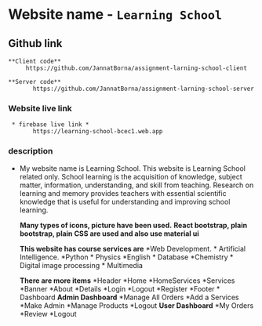 # Website name  - `Learning School`

## Github  link

    **Client code**
         https://github.com/JannatBorna/assignment-larning-school-client  

    **Server code** 
           https://github.com/JannatBorna/assignment-larning-school-server

### Website live link

     * firebase live link *
           https://learning-school-bcec1.web.app

### description

* My website name is Learning School. This website is Learning School related only. School learning is the acquisition of knowledge, subject matter, information, understanding, and skill from teaching. Research on learning and memory provides teachers with essential scientific knowledge that is useful for understanding and improving school learning.

  **Many types of icons, picture have been used.**
  **React bootstrap, plain bootstrap, plain CSS are used and also use material ui**

  **This website has course services are**
        *Web Development.
        * Artificial Intelligence.
        *Python
        * Physics
        *English
        * Database
        *Chemistry
        * Digital image processing
        * Multimedia

  **There are more items**
        *Header
        *Home
        *HomeServices
        *Services
        *Banner
        *About
        *Details
        *Login
        *Logout
        *Register
        *Footer
        * Dashboard
               **Admin Dashboard**
                    *Manage All Orders
                    *Add a Services
                    *Make Admin
                    *Manage Products
                    *Logout
               **User Dashboard**
                    *My Orders
                    *Review
                    *Logout
